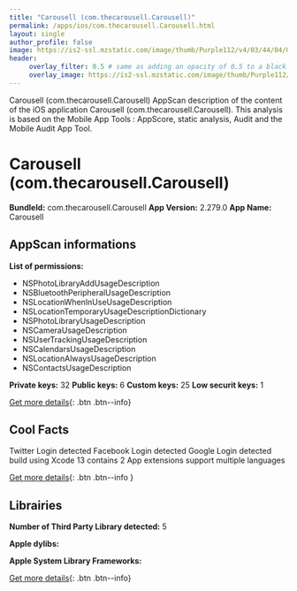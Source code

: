 ```yaml
---
title: "Carousell (com.thecarousell.Carousell)"
permalink: /apps/ios/com.thecarousell.Carousell.html
layout: single
author_profile: false
image: https://is2-ssl.mzstatic.com/image/thumb/Purple112/v4/03/44/04/034404bd-a54b-72b1-ae39-147b5a656222/AppIcon.Carousell-0-0-1x_U007emarketing-0-0-0-7-0-0-sRGB-0-0-0-GLES2_U002c0-512MB-85-220-0-0.png/512x512bb.jpg
header: 
     overlay_filter: 0.5 # same as adding an opacity of 0.5 to a black background
     overlay_image: https://is2-ssl.mzstatic.com/image/thumb/Purple112/v4/03/44/04/034404bd-a54b-72b1-ae39-147b5a656222/AppIcon.Carousell-0-0-1x_U007emarketing-0-0-0-7-0-0-sRGB-0-0-0-GLES2_U002c0-512MB-85-220-0-0.png/512x512bb.jpg
---
```

Carousell (com.thecarousell.Carousell) AppScan description of the content of the iOS application Carousell (com.thecarousell.Carousell). This analysis is based on the Mobile App Tools : AppScore, static analysis, Audit and the Mobile Audit App Tool.

# Carousell (com.thecarousell.Carousell)

**BundleId:** com.thecarousell.Carousell
**App Version:** 2.279.0
**App Name:** Carousell


## AppScan informations 

**List of permissions:** 
- NSPhotoLibraryAddUsageDescription
- NSBluetoothPeripheralUsageDescription
- NSLocationWhenInUseUsageDescription
- NSLocationTemporaryUsageDescriptionDictionary
- NSPhotoLibraryUsageDescription
- NSCameraUsageDescription
- NSUserTrackingUsageDescription
- NSCalendarsUsageDescription
- NSLocationAlwaysUsageDescription
- NSContactsUsageDescription
  
  
**Private keys:** 32
**Public keys:** 6
**Custom keys:** 25
**Low securit keys:** 1
  
[Get more details](/pricing.html){: .btn .btn--info}

## Cool Facts

Twitter Login detected
Facebook Login detected
Google Login detected
build using Xcode 13
contains 2 App extensions
support multiple languages
  
[Get more details](/pricing.html){: .btn .btn--info }

## Librairies 
**Number of Third Party Library detected:** 5


**Apple dylibs:**


**Apple System Library Frameworks:**


  
[Get more details](/pricing.html){: .btn .btn--info}

